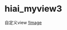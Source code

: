 # hiai_myview3
自定义view
[!Image](https://github.com/hiai/hiai_myview3/blob/master/objs/04D0E0B47B13D523AFBAEFFFF7D57524.png)
